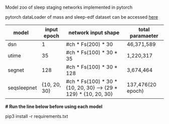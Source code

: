 Model zoo of sleep staging networks implemented in pytorch

pytorch dataLoader of mass and sleep-edf dataset can be accessed [here](https://drive.google.com/drive/folders/1ayevfsoN8pYUUKx4nTMHn6nVs3oIY5qI)

model    |  input epoch  | network input shape                | total paramaeter
---------|---------------|------------------------------------|-------------------
dsn      |        1      | #ch * Fs(200) * 30                 |   46,371,589
utime    |       35      | #ch * Fs(100) * 30 * 35            |    1,220,317
segnet   |      128      | #ch * Fs(100) * 30 * 128           |    3,674,464
seqsleepnet |{10, 20, 30}| #ch * Fs(100) * 30 * {10, 20, 30} --> (29 * 129) * {10, 20, 30} |  137,476(20 epoch)

<b># Run the line below before using each model </b>

pip3 install -r requirements.txt
